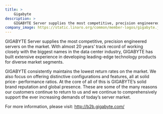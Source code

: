 ```yaml
---
title: >
    Gigabyte
description: >
    GIGABYTE Server supplies the most competitive, precision engineered servers on the market.
company_image: https://static.linaro.org/common/member-logos/gigabyte.jpg
---
```

GIGABYTE Server supplies the most competitive, precision engineered servers on the market. With almost 20 years’ track record of working closely with the biggest names in the data center industry, GIGABYTE has built extensive experience in developing leading-edge technology products for diverse market segments.

GIGABYTE consistently maintains the lowest return rates on the market. We also focus on offering distinctive configurations and features, all at solid price- performance ratios. At the core of all of this is GIGABYTE’s solid brand reputation and global presence. These are some of the many reasons our customers continue to return to us and we continue to comprehensively support the ever increasing demands of today’s server market.

For more information, please visit: http://b2b.gigabyte.com/
